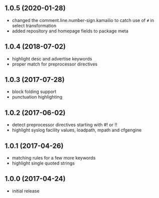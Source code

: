 ## 1.0.5 (2020-01-28)

  * changed the comment.line.number-sign.kamailio to catch
  use of `#` in select transformation
  * added repository and homepage fields to package meta

## 1.0.4 (2018-07-02)

  * highlight desc and advertise keywords
  * proper match for preprocessor directives

## 1.0.3 (2017-07-28)

  * block folding support
  * punctuation highlighting

## 1.0.2 (2017-06-02)

  * detect preprocessor directives starting with #! or !!
  * highlight syslog facility values, loadpath, mpath and cfgengine

## 1.0.1 (2017-04-26)

  * matching rules for a few more keywords
  * highlight single quoted strings

## 1.0.0 (2017-04-24)

  * initial release
